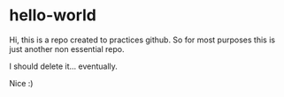 # hello-world

Hi, this is a repo created to practices github.
So for most purposes this is just another non essential repo.

I should delete it... eventually.

Nice :)
